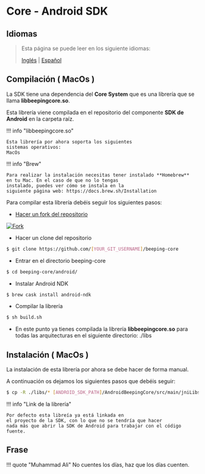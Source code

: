 # Core - Android SDK

## Idiomas

> Esta página se puede leer en los siguiente idiomas:
>  
> [Inglés](https://docs.beeping.io/components/sdk-android-core/) | [Español](https://docs-es.beeping.io/components/sdk-android-core/)

## Compilación ( MacOs )

La SDK tiene una dependencia del **Core System** que es una librería que se llama **libbeepingcore.so**.

Esta librería viene compilada en el repositorio del componente **SDK de Android** en la carpeta raíz.

!!! info "libbeepingcore.so"

    Esta librería por ahora soporta los siguientes 
    sistemas operativos:
    MacOs

!!! info "Brew"

    Para realizar la instalación necesitas tener instalado **Homebrew** 
    en tu Mac. En el caso de que no lo tengas 
    instalado, puedes ver cómo se instala en la
    siguiente página web: https://docs.brew.sh/Installation    

Para compilar esta librería debéis seguir los siguientes pasos:

- [Hacer un fork del repositorio](https://github.com/beeping-io/beeping-core)

[![Fork](/assets/images/shoots/core-fork.jpg)](/assets/images/shoots/core-fork.jpg)

- Hacer un clone del repositorio

``` bash
$ git clone https://github.com/[YOUR_GIT_USERNAME]/beeping-core
```

- Entrar en el directorio beeping-core

``` bash
$ cd beeping-core/android/
```

- Instalar Android NDK

``` bash
$ brew cask install android-ndk
```

- Compilar la librería

``` bash
$ sh build.sh
```

- En este punto ya tienes compilada la librería **libbeepingcore.so** para todas las arquitecturas en el siguiente directorio: ./libs

## Instalación ( MacOs )

La instalación de esta librería por ahora se debe hacer de forma manual.

A continuación os dejamos los siguientes pasos que debéis seguir:

``` bash
$ cp -R ./libs/* [ANDROID_SDK_PATH]/AndroidBeepingCore/src/main/jniLibs/
```

!!! info "Link de la librería"

    Por defecto esta libreía ya está linkada en 
    el proyecto de la SDK, con lo que no se tendría que hacer
    nada más que abrir la SDK de Android para trabajar con el código
    fuente.

## Frase

!!! quote "Muhammad Ali"
    No cuentes los días, haz que los días cuenten.